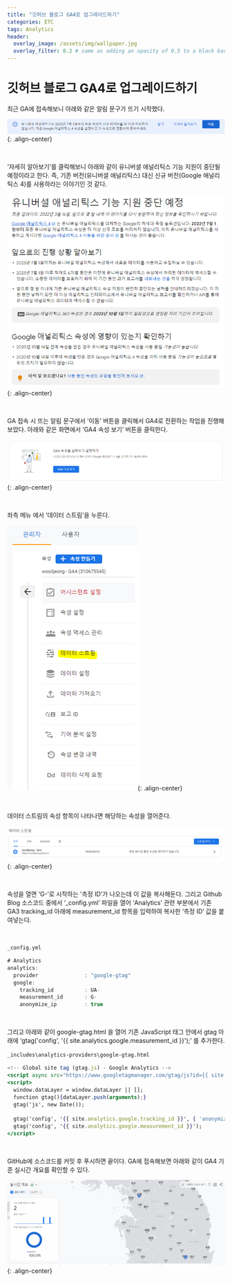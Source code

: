 ```yaml
---
title: "깃허브 블로그 GA4로 업그레이드하기"
categories: ETC
tags: Analytics
header:
  overlay_image: /assets/img/wallpaper.jpg
  overlay_filter: 0.2 # same as adding an opacity of 0.5 to a black background
---
```


# 깃허브 블로그 GA4로 업그레이드하기

최근 GA에 접속해보니 아래와 같은 알림 문구가 뜨기 시작했다. 

![PNG](/assets/img/post_img/2022-04-12-ga4-upgrade/untitled.png){: .align-center}

<br>

‘자세히 알아보기’를 클릭해보니 아래와 같이 유니버셜 애널리틱스 기능 지원이 중단될 예정이라고 한다. 즉, 기존 버전(유니버셜 애널리틱스) 대신 신규 버전(Google 애널리틱스 4)를 사용하라는 이야기인 것 같다.

![PNG](/assets/img/post_img/2022-04-12-ga4-upgrade/untitled1.png){: .align-center}

<br>

GA 접속 시 뜨는 알림 문구에서 ‘이동’ 버튼을 클릭해서 GA4로 전환하는 작업을 진행해보았다. 아래와 같은 화면에서 ‘GA4 속성 보기’ 버튼을 클릭한다.

![PNG](/assets/img/post_img/2022-04-12-ga4-upgrade/untitled2.png){: .align-center}

<br>

좌측 메뉴 에서 ‘데이터 스트림’을 누른다.

![PNG](/assets/img/post_img/2022-04-12-ga4-upgrade/untitled3.png){: .align-center}

<br>

데이터 스트림의 속성 항목이 나타나면 해당하는 속성을 열어준다.

![PNG](/assets/img/post_img/2022-04-12-ga4-upgrade/untitled4.png){: .align-center}

<br>

속성을 열면 ‘G-’로 시작하는 '측정 ID’가 나오는데 이 값을 복사해둔다. 그리고 Github Blog 소스코드 중에서 ‘_config.yml’ 파일을 열어 ‘Analytics’ 관련 부분에서 기존 GA3 tracking_id 아래에 measurement_id 항목을 입력하여 복사한 ‘측정 ID’ 값을 붙여넣는다.

<br>

`_config.yml`

```jsx
# Analytics
analytics:
  provider               : "google-gtag"
  google:
    tracking_id          : UA-
    measurement_id       : G-
    anonymize_ip         : true
```

<br>

그리고 아래와 같이 google-gtag.html  을 열어 기존 JavaScript 태그 안에서 gtag 아래에 ‘gtag('config', '{{ site.analytics.google.measurement_id }}');’ 를 추가한다.

`_includes\analytics-providers\google-gtag.html`

```jsx
<!-- Global site tag (gtag.js) - Google Analytics -->
<script async src="https://www.googletagmanager.com/gtag/js?id={{ site.analytics.google.tracking_id }}"></script>
<script>
  window.dataLayer = window.dataLayer || [];
  function gtag(){dataLayer.push(arguments);}
  gtag('js', new Date());

  gtag('config', '{{ site.analytics.google.tracking_id }}', { 'anonymize_ip': {{ site.analytics.google.anonymize_ip | default: false }}});
  gtag('config', '{{ site.analytics.google.measurement_id }}');
</script>
```

<br>

GitHub에 소스코드를 커밋 후 푸시하면 끝이다. GA에 접속해보면 아래와 같이 GA4 기준 실시간 개요를 확인할 수 있다.

![PNG](/assets/img/post_img/2022-04-12-ga4-upgrade/untitled5.png){: .align-center}
